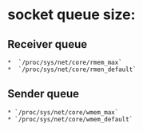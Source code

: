 
# socket queue size:

## Receiver queue
	
	*  `/proc/sys/net/core/rmem_max`
	*  `/proc/sys/net/core/rmen_default`
	
## Sender queue
	
	* `/proc/sys/net/core/wmem_max`
	* `/proc/sys/net/core/wmem_default`